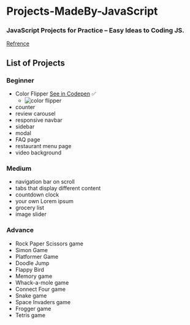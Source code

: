 # Projects-MadeBy-JavaScript
### JavaScript Projects for Practice – Easy Ideas to Coding JS.
[Refrence](https://www.freecodecamp.org/news/javascript-projects-for-beginners)

## List of Projects

### Beginner
- Color Flipper [See in Codepen](https://codepen.io/ehsanshahbazii/pen/wvjmLoy) :white_check_mark:
  - ![color flipper](preview1.gif)
- counter
- review carousel
- responsive navbar
- sidebar
- modal
- FAQ page
- restaurant menu page
- video background
### Medium
- navigation bar on scroll
- tabs that display different content
- countdown clock
- your own Lorem ipsum
- grocery list
- image slider
### Advance
- Rock Paper Scissors game
- Simon Game
- Platformer Game
- Doodle Jump
- Flappy Bird
- Memory game
- Whack-a-mole game
- Connect Four game
- Snake game
- Space Invaders game
- Frogger game
- Tetris game
